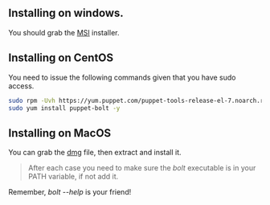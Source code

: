 ## Installing on windows.

You should grab the [MSI](https://downloads.puppet.com/windows/puppet6/puppet-bolt-x64-latest.msi?_ga=2.187246625.820453849.1583158162-704715941.1573508620) installer.

## Installing on CentOS

You need to issue the following commands given that you have sudo access.

``` bash
sudo rpm -Uvh https://yum.puppet.com/puppet-tools-release-el-7.noarch.rpm 
sudo yum install puppet-bolt -y 
```

## Installing on MacOS

You can grab the [dmg](https://downloads.puppet.com/mac/puppet6/10.14/x86_64/puppet-bolt-latest.dmg?_ga=2.114239502.820453849.1583158162-704715941.1573508620) file, then extract and install it. 

> After each case you need to make sure the *bolt* executable is in your PATH variable, if not add it. 

Remember, *bolt --help* is your friend!
